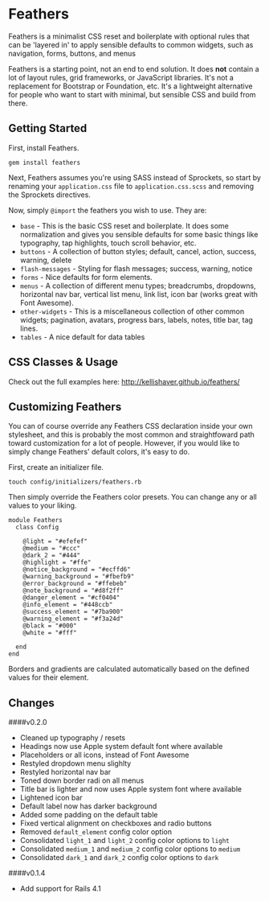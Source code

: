 Feathers
====

Feathers is a minimalist CSS reset and boilerplate with optional rules that can be 'layered in' to apply sensible defaults to common widgets, such as navigation, forms, buttons, and menus

Feathers is a starting point, not an end to end solution. It does **not** contain a lot of layout rules, grid frameworks, or JavaScript libraries. It's not a replacement for Bootstrap or Foundation, etc. It's a lightweight alternative for people who want to start with  minimal, but sensible CSS and build from there.

Getting Started
----

First, install Feathers.

    gem install feathers

Next, Feathers assumes you're using SASS instead of Sprockets, so start by renaming your `application.css` file to `application.css.scss` and removing the Sprockets directives.

Now, simply `@import` the feathers you wish to use. They are:

* `base` - This is the basic CSS reset and boilerplate. It does some normalization and gives you sensible defaults for some basic things like typography, tap highlights, touch scroll behavior, etc.
* `buttons` - A collection of button styles; default, cancel, action, success, warning, delete
* `flash-messages` - Styling for flash messages; success, warning, notice
* `forms` - Nice defaults for form elements.
* `menus` - A collection of different menu types; breadcrumbs, dropdowns, horizontal nav bar, vertical list menu, link list, icon bar (works great with Font Awesome).
* `other-widgets` - This is a miscellaneous collection of other common widgets; pagination, avatars, progress bars, labels, notes, title bar, tag lines.
* `tables` - A nice default for data tables

CSS Classes & Usage
----

Check out the full examples here: http://kellishaver.github.io/feathers/

Customizing Feathers
----

You can of course override any Feathers CSS declaration inside your own stylesheet, and this is probably the most common and straightfoward path toward customization for a lot of people. However, if you would like to simply change Feathers' default colors, it's easy to do.

First, create an initializer file.

    touch config/initializers/feathers.rb

Then simply override the Feathers color presets. You can change any or all values to your liking.

    module Feathers
      class Config

        @light = "#efefef"
        @medium = "#ccc"
        @dark_2 = "#444"
        @highlight = "#ffe"
        @notice_background = "#ecffd6"
        @warning_background = "#fbefb9"
        @error_background = "#ffebeb"
        @note_background = "#d8f2ff"
        @danger_element = "#cf0404"
        @info_element = "#448ccb"
        @success_element = "#7ba900"
        @warning_element = "#f3a24d"
        @black = "#000"
        @white = "#fff"

      end
    end

Borders and gradients are calculated automatically based on the defined values for their element.

Changes
----

####v0.2.0
* Cleaned up typography / resets
* Headings now use Apple system default font where available
* Placeholders or all icons, instead of Font Awesome
* Restyled dropdown menu slighlty
* Restyled horizontal nav bar
* Toned down border radi on all menus
* Title bar is lighter and now uses Apple system font where available
* Lightened icon bar
* Default label now has darker background
* Added some padding on the default table
* Fixed vertical alignment on checkboxes and radio buttons
* Removed `default_element` config color option
* Consolidated `light_1` and `light_2` config color options to `light`
* Consolidated `medium_1` and `medium_2` config color options to `medium`
* Consolidated `dark_1` and `dark_2` config color options to `dark`

####v0.1.4
* Add support for Rails 4.1
